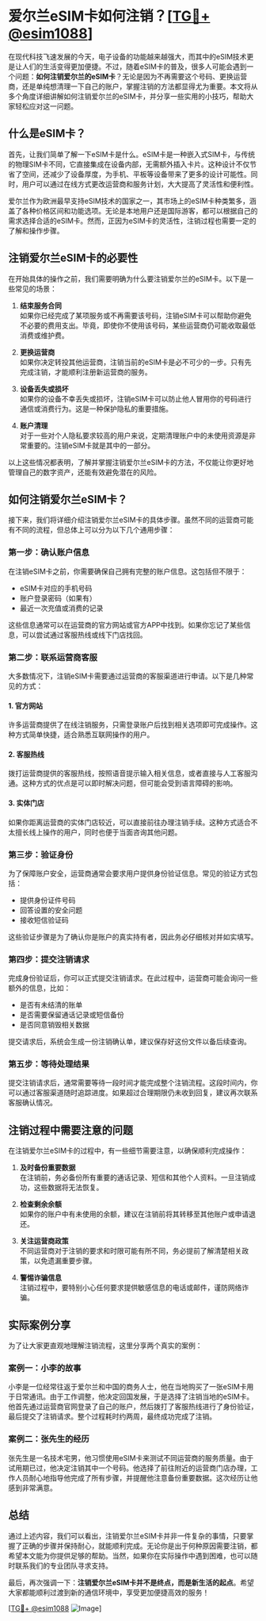# 爱尔兰eSIM卡如何注销？[[TG💪+ @esim1088](https://t.me/s/esim1088)]

在现代科技飞速发展的今天，电子设备的功能越来越强大，而其中的eSIM技术更是让人们的生活变得更加便捷。不过，随着eSIM卡的普及，很多人可能会遇到一个问题：**如何注销爱尔兰的eSIM卡**？无论是因为不再需要这个号码、更换运营商，还是单纯想清理一下自己的账户，掌握注销的方法都显得尤为重要。本文将从多个角度详细讲解如何注销爱尔兰的eSIM卡，并分享一些实用的小技巧，帮助大家轻松应对这一问题。

## 什么是eSIM卡？

首先，让我们简单了解一下eSIM卡是什么。eSIM卡是一种嵌入式SIM卡，与传统的物理SIM卡不同，它直接集成在设备内部，无需额外插入卡片。这种设计不仅节省了空间，还减少了设备厚度，为手机、平板等设备带来了更多的设计可能性。同时，用户可以通过在线方式更改运营商和服务计划，大大提高了灵活性和便利性。

爱尔兰作为欧洲最早支持eSIM技术的国家之一，其市场上的eSIM卡种类繁多，涵盖了各种价格区间和功能选项。无论是本地用户还是国际游客，都可以根据自己的需求选择合适的eSIM卡。然而，正因为eSIM卡的灵活性，注销过程也需要一定的了解和操作步骤。

## 注销爱尔兰eSIM卡的必要性

在开始具体的操作之前，我们需要明确为什么要注销爱尔兰的eSIM卡。以下是一些常见的场景：

1. **结束服务合同**  
   如果你已经完成了某项服务或不再需要该号码，注销eSIM卡可以帮助你避免不必要的费用支出。毕竟，即使你不使用该号码，某些运营商仍可能收取最低消费或维护费。

2. **更换运营商**  
   如果你决定转投其他运营商，注销当前的eSIM卡是必不可少的一步。只有先完成注销，才能顺利注册新运营商的服务。

3. **设备丢失或损坏**  
   如果你的设备不幸丢失或损坏，注销eSIM卡可以防止他人冒用你的号码进行通信或消费行为。这是一种保护隐私的重要措施。

4. **账户清理**  
   对于一些对个人隐私要求较高的用户来说，定期清理账户中的未使用资源是非常重要的。注销eSIM卡就是其中的一部分。

以上这些情况都表明，了解并掌握注销爱尔兰eSIM卡的方法，不仅能让你更好地管理自己的数字资产，还能有效避免潜在的风险。

## 如何注销爱尔兰eSIM卡？

接下来，我们将详细介绍注销爱尔兰eSIM卡的具体步骤。虽然不同的运营商可能有不同的流程，但总体上可以分为以下几个通用步骤：

### 第一步：确认账户信息

在注销eSIM卡之前，你需要确保自己拥有完整的账户信息。这包括但不限于：

- eSIM卡对应的手机号码
- 账户登录密码（如果有）
- 最近一次充值或消费的记录

这些信息通常可以在运营商的官方网站或官方APP中找到。如果你忘记了某些信息，可以尝试通过客服热线或线下门店找回。

### 第二步：联系运营商客服

大多数情况下，注销eSIM卡需要通过运营商的客服渠道进行申请。以下是几种常见的方式：

#### 1. 官方网站
许多运营商提供了在线注销服务，只需登录账户后找到相关选项即可完成操作。这种方式简单快捷，适合熟悉互联网操作的用户。

#### 2. 客服热线
拨打运营商提供的客服热线，按照语音提示输入相关信息，或者直接与人工客服沟通。这种方式的优点是可以即时解决问题，但可能会受到语言障碍的影响。

#### 3. 实体门店
如果你距离运营商的实体门店较近，可以直接前往办理注销手续。这种方式适合不太擅长线上操作的用户，同时也便于当面咨询其他问题。

### 第三步：验证身份

为了保障账户安全，运营商通常会要求用户提供身份验证信息。常见的验证方式包括：

- 提供身份证件号码
- 回答设置的安全问题
- 接收短信验证码

这些验证步骤是为了确认你是账户的真实持有者，因此务必仔细核对并如实填写。

### 第四步：提交注销请求

完成身份验证后，你可以正式提交注销请求。在此过程中，运营商可能会询问一些额外的信息，比如：

- 是否有未结清的账单
- 是否需要保留通话记录或短信备份
- 是否同意销毁相关数据

提交请求后，系统会生成一份注销确认单，建议保存好这份文件以备后续查询。

### 第五步：等待处理结果

提交注销请求后，通常需要等待一段时间才能完成整个注销流程。这段时间内，你可以通过客服渠道随时追踪进度。如果超过合理期限仍未收到回复，建议再次联系客服确认情况。

## 注销过程中需要注意的问题

在注销爱尔兰eSIM卡的过程中，有一些细节需要注意，以确保顺利完成操作：

1. **及时备份重要数据**  
   在注销前，务必备份所有重要的通话记录、短信和其他个人资料。一旦注销成功，这些数据将无法恢复。

2. **检查剩余余额**  
   如果你的账户中有未使用的余额，建议在注销前将其转移至其他账户或申请退还。

3. **关注运营商政策**  
   不同运营商对于注销的要求和时限可能有所不同，务必提前了解清楚相关政策，以免遗漏重要步骤。

4. **警惕诈骗信息**  
   注销过程中，要特别小心任何要求提供敏感信息的电话或邮件，谨防网络诈骗。

## 实际案例分享

为了让大家更直观地理解注销流程，这里分享两个真实的案例：

### 案例一：小李的故事

小李是一位经常往返于爱尔兰和中国的商务人士，他在当地购买了一张eSIM卡用于日常通讯。由于工作调整，他决定回国发展，于是选择了注销当地的eSIM卡。他首先通过运营商官网登录了自己的账户，然后拨打了客服热线进行了身份验证，最后提交了注销请求。整个过程耗时约两周，最终成功完成了注销。

### 案例二：张先生的经历

张先生是一名技术宅男，他习惯使用eSIM卡来测试不同运营商的服务质量。由于试用期已过，他决定注销其中一个号码。他选择了前往附近的运营商门店办理，工作人员耐心地指导他完成了所有步骤，并提醒他注意备份重要数据。这次经历让他感到非常满意。

## 总结

通过上述内容，我们可以看出，注销爱尔兰eSIM卡并非一件复杂的事情，只要掌握了正确的步骤并保持耐心，就能顺利完成。无论你是出于何种原因需要注销，都希望本文能为你提供足够的帮助。当然，如果你在实际操作中遇到困难，也可以随时联系我们的专业团队寻求支持。

最后，再次强调一下：**注销爱尔兰eSIM卡并不是终点，而是新生活的起点**。希望大家都能顺利过渡到新的通信环境中，享受更加便捷高效的服务！

[[TG💪+ @esim1088](https://t.me/s/esim1088) ![Image](https://i.postimg.cc/4NQfJmqS/Snipaste-2025-05-13-00-14-12.png)]